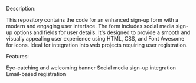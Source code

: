
Description:



This repository contains the code for an enhanced sign-up form with a modern and engaging user interface. The form includes social media sign-up options and fields for user details. It's designed to provide a smooth and visually appealing user experience using HTML, CSS, and Font Awesome for icons. Ideal for integration into web projects requiring user registration.

Features:

Eye-catching and welcoming banner
Social media sign-up integration
Email-based registration
